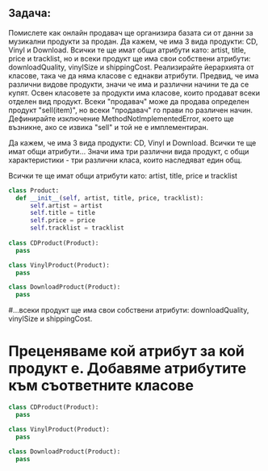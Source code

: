 ## Задача: 
  
Помислете как онлайн продавач ще организира базата си от данни за музикални продукти за продан.
Да кажем, че има 3 вида продукти: CD, Vinyl и Download. Всички те ще имат общи атрибути като:
artist, title, price и tracklist, но и всеки продукт ще има свои собствени атрибути: downloadQuality, vinylSize и shippingCost.
Реализирайте йерархията от класове, така че да няма класове с еднакви атрибути.
Предвид, че има различни видове продукти, значи че има и различни начини те да се купят. 
Освен класовете за продукти има класове, които продават всеки отделен вид продукт. Всеки "продавач" може да 
продава определен продукт "sell(item)", но всеки "продавач" го прави по различен начин. 
Дефинирайте изключение MethodNotImplementedError, което ще възникне, ако се извика "sell" и той не е имплементиран.


Да кажем, че има 3 вида продукти: CD, Vinyl и Download. Всички те ще имат общи атрибути...
Значи има три различни вида продукт, с общи характеристики - три различни класа, които наследяват един общ.


Всички те ще имат общи атрибути като: artist, title, price и tracklist
```python
class Product:
  def __init__(self, artist, title, price, tracklist):
      self.artist = artist
      self.title = title
      self.price = price
      self.tracklist = tracklist
      
class CDProduct(Product):
  pass

class VinylProduct(Product):
  pass

class DownloadProduct(Product):
  pass
```

#...всеки продукт ще има свои собствени атрибути: downloadQuality, vinylSize и shippingCost.
# Преценяваме кой атрибут за кой продукт е. Добавяме атрибутите към съответните класове

```python
class CDProduct(Product):
  pass

class VinylProduct(Product):
  pass

class DownloadProduct(Product):
  pass
```
